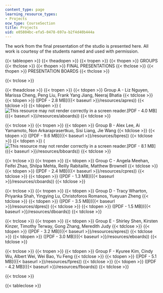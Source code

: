 ```yaml
---
content_type: page
learning_resource_types:
- Projects
ocw_type: CourseSection
title: Projects
uid: e05804bc-efa5-0478-697a-b2f4d40b444a
---
```


The work from the final presentation of the studio is presented here. All work is courtesy of the students named and used with permission.

{{< tableopen >}}
{{< theadopen >}}
{{< tropen >}}
{{< thopen >}}
GROUPS
{{< thclose >}}
{{< thopen >}}
FINAL PRESENTATIONS
{{< thclose >}}
{{< thopen >}}
PRESENTATION BOARDS
{{< thclose >}}

{{< trclose >}}

{{< theadclose >}}
{{< tropen >}}
{{< tdopen >}}
Group A - Liz Nguyen, Marissa Cheng, Peng Liu, Frank Yang Jiang, Neeraj Bhatia
{{< tdclose >}}
{{< tdopen >}}
([PDF - 2.8 MB]({{< baseurl >}}/resources/apres))
{{< tdclose >}}
{{< tdopen >}}
(![This resource may not render correctly in a screen reader.](/images/inacessible.gif)[PDF - 4.0 MB]({{< baseurl >}}/resources/aboards))
{{< tdclose >}}

{{< trclose >}}
{{< tropen >}}
{{< tdopen >}}
Group B - Alex Lee, Ai Yamamoto, Non Arkaraprasertkuo, Sisi Liang, Jie Wang
{{< tdclose >}}
{{< tdopen >}}
([PDF - 9.6 MB]({{< baseurl >}}/resources/bpres))
{{< tdclose >}}
{{< tdopen >}}
(![This resource may not render correctly in a screen reader.](/images/inacessible.gif)[PDF - 8.1 MB]({{< baseurl >}}/resources/bboards))
{{< tdclose >}}

{{< trclose >}}
{{< tropen >}}
{{< tdopen >}}
Group C - Angela Meehan, Feifei Zhao, Shilpa Mehta, Reilly Rabitaille, Matthew Brownell
{{< tdclose >}}
{{< tdopen >}}
([PDF - 2.4 MB]({{< baseurl >}}/resources/cpres))
{{< tdclose >}}
{{< tdopen >}}
([PDF - 1.3 MB]({{< baseurl >}}/resources/cboards))
{{< tdclose >}}

{{< trclose >}}
{{< tropen >}}
{{< tdopen >}}
Group D - Tracy Wharton, Priyanka Shah, Yingying Lu, Christoforos Romanos, Yueyuan Zheng
{{< tdclose >}}
{{< tdopen >}}
([PDF - 3.5 MB]({{< baseurl >}}/resources/dpres))
{{< tdclose >}}
{{< tdopen >}}
([PDF - 1.5 MB]({{< baseurl >}}/resources/dboards))
{{< tdclose >}}

{{< trclose >}}
{{< tropen >}}
{{< tdopen >}}
Group E - Shirley Shen, Kirsten Kinzer, Timothy Terway, Gong Zhang, Meredith Judy
{{< tdclose >}}
{{< tdopen >}}
([PDF - 3.2 MB]({{< baseurl >}}/resources/epres))
{{< tdclose >}}
{{< tdopen >}}
([PDF - 3.0 MB]({{< baseurl >}}/resources/eboards))
{{< tdclose >}}

{{< trclose >}}
{{< tropen >}}
{{< tdopen >}}
Group F - Kyuree Kim, Cindy Wu, Albert Wei, Wei Bao, Yu Feng
{{< tdclose >}}
{{< tdopen >}}
([PDF - 5.1 MB]({{< baseurl >}}/resources/fpres))
{{< tdclose >}}
{{< tdopen >}}
([PDF - 4.2 MB]({{< baseurl >}}/resources/fboards))
{{< tdclose >}}

{{< trclose >}}

{{< tableclose >}}